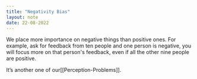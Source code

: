 ```yaml
---
title: "Negativity Bias"
layout: note
date: 22-08-2022
---
```



We place more importance on negative things than positive ones. For example, ask for feedback from ten people and one person is negative, you will focus more on that person's feedback, even if all the other nine people are positive.

It’s another one of our[[Perception-Problems]].
